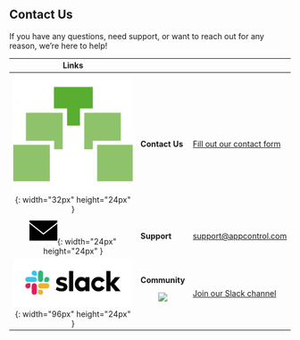## Contact Us

If you have any questions, need support, or want to reach out for any reason, we’re here to help!

|                            Links                             |                                                                                                                                     |                                                                 |
| :----------------------------------------------------------: | :---------------------------------------------------------------------------------------------------------------------------------- | :-------------------------------------------------------------- |
|    ![Form Icon](logo.svg){: width="32px" height="24px" }     | **Contact Us**                                                                                                                      | [Fill out our contact form](https://ask.invivoo.com/appcontrol) |
|   ![Email Icon](email.png){: width="24px" height="24px" }    | **Support**                                                                                                                         | [support@appcontrol.com](mailto:support@appcontrol.com)         |
| ![Slack Icon](slack_logo.svg){: width="96px" height="24px" } | **Community** </br> <p style="text-align: center;"> [![](http://slack.xcomponent.com/badge.svg)](http://slack.xcomponent.com/) </p> | [Join our Slack channel](https://slack.xcomponent.com)          |
